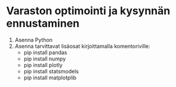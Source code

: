 # Varaston optimointi ja kysynnän ennustaminen
1. Asenna Python
2. Asenna tarvittavat lisäosat kirjoittamalla komentoriville:
   - pip install pandas
   - pip install numpy
   - pip install plotly
   - pip install statsmodels
   - pip install matplotplib
